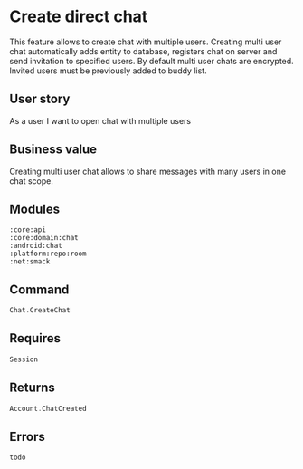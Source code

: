 # Create direct chat
This feature allows to create chat with multiple users.
Creating multi user chat automatically adds entity to database, 
registers chat on server and send invitation to specified users.
By default multi user chats are encrypted.
Invited users must be previously added to buddy list.

## User story
As a user I want to open chat with multiple users

## Business value
Creating multi user chat allows to share messages with many users in one chat scope.

## Modules
```
:core:api
:core:domain:chat
:android:chat
:platform:repo:room
:net:smack
```

## Command
```kotlin
Chat.CreateChat
```

## Requires
```kotlin
Session
```

## Returns
```kotlin
Account.ChatCreated
```

## Errors
```kotlin
todo
```

